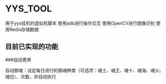 # YYS_TOOL
用于yys挂机的虚拟机脚本
使用adb进行操作交互
使用OpenCV进行图像识别
使用Redis存储数据

## 目前已实现的功能

###自动寄养

自动御魂：设定每日进行的御魂种类（可选项：魂土、魂王、魂十、魂海、魂火、魂日）、次数，并自动执行


